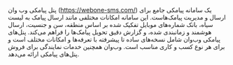  پنل پیامکی وب وان (<a href="https://webone-sms.com/">https://webone-sms.com/</a>) یک سامانه پیامکی جامع برای ارسال و مدیریت پیامک‌هاست. این سامانه امکانات مختلفی مانند ارسال پیامک به لیست سیاه، بانک شماره‌های موبایل تفکیک شده بر اساس منطقه، سن و جنسیت، ارسال هوشمند و زمانبندی شده، و گزارش دقیق تحویل پیامک‌ها را فراهم می‌کند. پنل‌های پیامکی وب‌وان شامل نسخه‌های ساده تا پیشرفته با تعرفه‌ها و امکانات مختلف است و برای هر نوع کسب و کاری مناسب است. وب‌وان همچنین خدمات نمایندگی برای فروش پنل‌های پیامکی ارائه می‌دهد.

